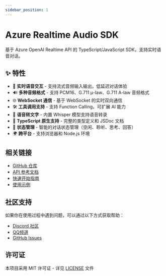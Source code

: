 ```yaml
---
sidebar_position: 1
---
```


# Azure Realtime Audio SDK

基于 Azure OpenAI Realtime API 的 TypeScript/JavaScript SDK，支持实时语音对话。

## ✨ 特性

- 🎤 **实时语音交互** - 支持流式音频输入输出，低延迟对话体验
- 🔊 **多种音频格式** - 支持 PCM16、G.711 μ-law、G.711 A-law 音频格式
- 🌐 **WebSocket 通信** - 基于 WebSocket 的实时双向通信
- 🛠️ **工具调用支持** - 支持 Function Calling，可扩展 AI 能力
- 📝 **语音转文字** - 内置 Whisper 模型支持语音转录
- 🎯 **TypeScript 原生支持** - 完整的类型定义和 JSDoc 文档
- 🔄 **状态管理** - 智能的对话状态管理（空闲、聆听、思考、回答）
- 🌍 **跨平台** - 支持浏览器和 Node.js 环境

## 相关链接

- [GitHub 仓库](https://github.com/JsonLee12138/azure-realtime-audio-sdk)
- [API 参考文档](/docs/api-reference/client)
- [快速开始指南](/docs/getting-started/quick-start)
- [使用示例](/docs/guides/voice-assistant)

## 社区支持

如果你在使用过程中遇到问题，可以通过以下方式获取帮助：

- [Discord 社区](https://discord.gg/666U6JTCQY)
- [QQ频道](https://pd.qq.com/s/fjwy3eo20?b=9)
- [GitHub Issues](https://github.com/JsonLee12138/azure-realtime-audio-sdk/issues)

## 许可证

本项目采用 MIT 许可证 - 详见 [LICENSE](https://github.com/JsonLee12138/azure-realtime-audio-sdk/blob/main/LICENSE) 文件 